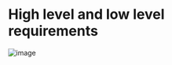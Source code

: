 # High level and low level requirements
![image](https://user-images.githubusercontent.com/94339884/156775057-96afb7f9-cd74-4cdc-968a-d48e6858e213.png)

